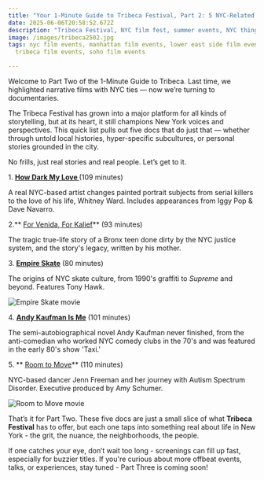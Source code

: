 ```yaml
---
title: "Your 1-Minute Guide to Tribeca Festival, Part 2: 5 NYC-Related Documentaries"
date: 2025-06-06T20:58:52.672Z
description: "Tribeca Festival, NYC film fest, summer events, NYC things to do "
image: /images/tribeca2502.jpg
tags: nyc film events, manhattan film events, lower east side film events,
  tribeca film events, soho film events

---
```

Welcome to Part Two of the 1-Minute Guide to Tribeca. Last time, we highlighted narrative films with NYC ties — now we’re turning to documentaries.

The Tribeca Festival has grown into a major platform for all kinds of storytelling, but at its heart, it still champions New York voices and perspectives. This quick list pulls out five docs that do just that — whether through untold local histories, hyper-specific subcultures, or personal stories grounded in the city.

No frills, just real stories and real people. Let’s get to it.

1﻿. **[How Dark My Love ](https://www.tribecafilm.com/films/how-dark-my-love-2025)**(109 minutes)

A﻿ real NYC-based artist changes painted portrait subjects from serial killers to the love of his life, Whitney Ward. Includes appearances from Iggy Pop & Dave Navarro.

2﻿.** [For Venida, For Kalief](https://www.tribecafilm.com/films/for-venida-for-kalief-2025)** (93 minutes)

T﻿he tragic true-life story of a Bronx teen done dirty by the NYC justice system, and the story's legacy, written by his mother. 

3﻿. **[Empire Skate](https://www.tribecafilm.com/films/empire-skate-2025)** (80 minutes)

T﻿he origins of NYC skate culture, from 1990's graffiti to *Supreme* and beyond. Features Tony Hawk.

![Empire Skate movie](/images/large_empire_skate-clean-16x9-01.png "Empire Skate movie")

4﻿. **[Andy Kaufman Is Me](https://www.tribecafilm.com/films/andy-kaufman-is-me-2025)** (101 minutes)

T﻿he semi-autobiographical novel Andy Kaufman never finished, from the anti-comedian who worked NYC comedy clubs in the 70's and was featured in the early 80's show 'Taxi.'

5﻿. ** [Room to Move](https://www.tribecafilm.com/films/room-to-move-2025)** (110 minutes)

N﻿YC-based dancer Jenn Freeman and her journey with Autism Spectrum Disorder. Executive produced by Amy Schumer.

![Room to Move movie](/images/tribeca2502.jpg "Room to Move movie")

That’s it for Part Two. These five docs are just a small slice of what **Tribeca Festival** has to offer, but each one taps into something real about life in New York - the grit, the nuance, the neighborhoods, the people.

If one catches your eye, don’t wait too long - screenings can fill up fast, especially for buzzier titles. If you're curious about more offbeat events, talks, or experiences, stay tuned - Part Three is coming soon!
